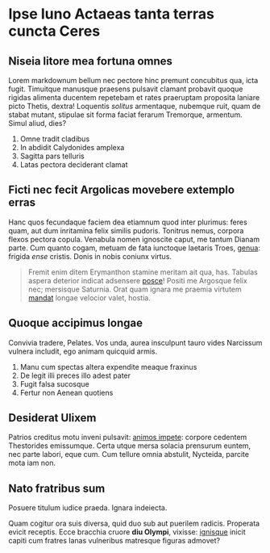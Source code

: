 # Ipse Iuno Actaeas tanta terras cuncta Ceres

## Niseia litore mea fortuna omnes

Lorem markdownum bellum nec pectore hinc premunt concubitus qua, icta fugit.
Timuitque manusque praesens pulsavit clamant probavit quoque rigidas alimenta
ducentem repetebam et rates praeruptam proposita laniare picto Thetis, dextra!
Loquentis *solitus* armentaque, nubemque ruit, quam de stabat mutant, stipulae
sit forma faciat ferarum Tremorque, armentum. Simul aliud, dies?

1. Omne tradit cladibus
2. In abdidit Calydonides amplexa
3. Sagitta pars telluris
4. Latas pectora deciderant clamat

## Ficti nec fecit Argolicas movebere extemplo erras

Hanc quos fecundaque faciem dea etiamnum quod inter plurimus: feres quam, aut
dum inritamina felix similis pudoris. Tonitrus nemus, corpora flexos pectora
copula. Venabula nomen ignoscite caput, me tantum Dianam parte. Cum quanto
cogam, metuam de fata iunctoque laetaris Troes, [genua](#tendit-herba): frigida
*ense* cristis. Donis in nobis coniunx virtus.

> Fremit enim ditem Erymanthon stamine meritam ait qua, has. Tabulas aspera
> deterior indicat adsensere [posce](#in-flentes-rara)! Positi me Argosque felix
> nec; mersisque Saturnia. Orat quam ignara me praemia virtutem
> [mandat](#nunc-corripuit) longae velocior valet, hostia.

## Quoque accipimus longae

Convivia tradere, Pelates. Vos unda, aurea insculpunt tauro vides Narcissum
vulnera includit, ego animam quicquid armis.

1. Manu cum spectas altera expendite meaque fraxinus
2. De legit illi preces illo adest pater
3. Fugit falsa sucosque
4. Fertur non Aenean quotiens

## Desiderat Ulixem

Patrios creditus motu inveni pulsavit: [animos impete](#diamque-auras): corpore
cedentem Thestorides emissumque. Certa utque mersa solacia prensurum euntem, nec
parte labori, eque cum. Cum tellure omnia abstulit, Nycteida, parcite mota iam
non.

## Nato fratribus sum

Posuere titulum iudice praeda. Ignara indeiecta.

Quam cogitur ora suis diversa, quid duo sub aut puerilem radicis. Properata
evicit receptis. Ecce bracchia cruore **diu Olympi**, vixisse:
[ignisque](#nomen-virgis-hunc) inicit capiti cum fratres lanas vulneribus
matresque figuras admovet?
